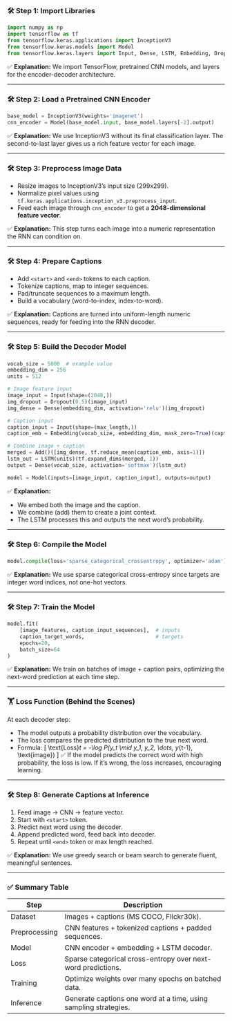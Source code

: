 ### 🛠 **Step 1: Import Libraries**

```python
import numpy as np
import tensorflow as tf
from tensorflow.keras.applications import InceptionV3
from tensorflow.keras.models import Model
from tensorflow.keras.layers import Input, Dense, LSTM, Embedding, Dropout, Add
```
✅ **Explanation:** We import TensorFlow, pretrained CNN models, and layers for the encoder-decoder architecture.

---

### 🛠 **Step 2: Load a Pretrained CNN Encoder**

```python
base_model = InceptionV3(weights='imagenet')
cnn_encoder = Model(base_model.input, base_model.layers[-2].output)
```
✅ **Explanation:** We use InceptionV3 without its final classification layer. The second-to-last layer gives us a rich feature vector for each image.

---

### 🛠 **Step 3: Preprocess Image Data**

- Resize images to InceptionV3’s input size (299x299).
- Normalize pixel values using `tf.keras.applications.inception_v3.preprocess_input`.
- Feed each image through `cnn_encoder` to get a **2048-dimensional feature vector**.

✅ **Explanation:** This step turns each image into a numeric representation the RNN can condition on.

---

### 🛠 **Step 4: Prepare Captions**

- Add `<start>` and `<end>` tokens to each caption.
- Tokenize captions, map to integer sequences.
- Pad/truncate sequences to a maximum length.
- Build a vocabulary (word-to-index, index-to-word).

✅ **Explanation:** Captions are turned into uniform-length numeric sequences, ready for feeding into the RNN decoder.

---

### 🛠 **Step 5: Build the Decoder Model**

```python
vocab_size = 5000  # example value
embedding_dim = 256
units = 512

# Image feature input
image_input = Input(shape=(2048,))
img_dropout = Dropout(0.5)(image_input)
img_dense = Dense(embedding_dim, activation='relu')(img_dropout)

# Caption input
caption_input = Input(shape=(max_length,))
caption_emb = Embedding(vocab_size, embedding_dim, mask_zero=True)(caption_input)

# Combine image + caption
merged = Add()([img_dense, tf.reduce_mean(caption_emb, axis=1)])
lstm_out = LSTM(units)(tf.expand_dims(merged, 1))
output = Dense(vocab_size, activation='softmax')(lstm_out)

model = Model(inputs=[image_input, caption_input], outputs=output)
```
✅ **Explanation:**
- We embed both the image and the caption.
- We combine (add) them to create a joint context.
- The LSTM processes this and outputs the next word’s probability.

---

### 🛠 **Step 6: Compile the Model**

```python
model.compile(loss='sparse_categorical_crossentropy', optimizer='adam')
```
✅ **Explanation:** We use sparse categorical cross-entropy since targets are integer word indices, not one-hot vectors.

---

### 🛠 **Step 7: Train the Model**

```python
model.fit(
    [image_features, caption_input_sequences],  # inputs
    caption_target_words,                       # targets
    epochs=20,
    batch_size=64
)
```
✅ **Explanation:** We train on batches of image + caption pairs, optimizing the next-word prediction at each time step.

---

### 🏋 **Loss Function (Behind the Scenes)**

At each decoder step:
- The model outputs a probability distribution over the vocabulary.
- The loss compares the predicted distribution to the true next word.
- Formula:
\[
\text{Loss}_t = -\log P(y_t \mid y_1, y_2, \dots, y_{t-1}, \text{image})
\]
✅ If the model predicts the correct word with high probability, the loss is low. If it’s wrong, the loss increases, encouraging learning.

---

### 🛠 **Step 8: Generate Captions at Inference**

1. Feed image → CNN → feature vector.
2. Start with `<start>` token.
3. Predict next word using the decoder.
4. Append predicted word, feed back into decoder.
5. Repeat until `<end>` token or max length reached.

✅ **Explanation:** We use greedy search or beam search to generate fluent, meaningful sentences.

---

### ✅ Summary Table

| Step               | Description                                                     |
|---------------------|----------------------------------------------------------------|
| Dataset           | Images + captions (MS COCO, Flickr30k).                         |
| Preprocessing     | CNN features + tokenized captions + padded sequences.           |
| Model            | CNN encoder + embedding + LSTM decoder.                         |
| Loss             | Sparse categorical cross-entropy over next-word predictions.    |
| Training         | Optimize weights over many epochs on batched data.             |
| Inference        | Generate captions one word at a time, using sampling strategies.|
